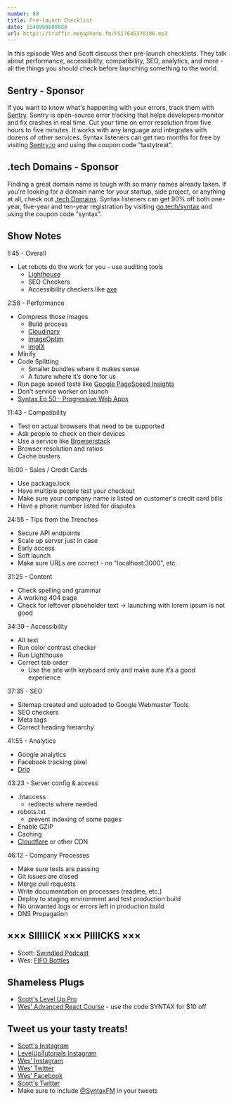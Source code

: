 ```yaml
---
number: 88
title: Pre-launch Checklist
date: 1540990800680
url: https://traffic.megaphone.fm/FSI7645370186.mp3
---
```


In this episode Wes and Scott discuss their pre-launch checklists. They talk about performance, accessibility, compatibility, SEO, analytics, and more - all the things you should check before launching something to the world.

## Sentry - Sponsor

If you want to know what's happening with your errors, track them with [Sentry](https://sentry.io/). Sentry is open-source error tracking that helps developers monitor and fix crashes in real time. Cut your time on error resolution from five hours to five minutes. It works with any language and integrates with dozens of other services. Syntax listeners can get two months for free by visiting [Sentry.io](https://sentry.io/) and using the coupon code "tastytreat".

## .tech Domains - Sponsor

Finding a great domain name is tough with so many names already taken. If you're looking for a domain name for your startup, side project, or anything at all, check out [.tech Domains](https://get.tech). Syntax listeners can get 90% off both one-year, five-year and ten-year registration by visiting [go.tech/syntax](https://go.tech/syntax) and using the coupon code "syntax".

## Show Notes

1:45 - Overall

* Let robots do the work for you - use auditing tools
  * [Lighthouse](https://github.com/GoogleChrome/lighthouse)
  * SEO Checkers
  * Accessibility checkers like [axe](https://www.deque.com/axe/)

2:58 - Performance

* Compress those images
  * Build process
  * [Cloudinary](https://cloudinary.com/)
  * [ImageOptim](https://imageoptim.com)
  * [imgIX](https://www.imgix.com/)
* Minify
* Code Splitting
  * Smaller bundles where it makes sense
  * A future where it’s done for us
* Run page speed tests like [Google PageSpeed Insights](https://developers.google.com/speed/pagespeed/insights/)
* Don’t service worker on launch
* [Syntax Ep 50 - Progressive Web Apps](https://syntax.fm/show/050/progressive-web-apps)

11:43 - Compatibility

* Test on actual browsers that need to be supported
* Ask people to check on their devices
* Use a service like [Browserstack](https://www.browserstack.com/)
* Browser resolution and ratios
* Cache busters

16:00 - Sales / Credit Cards

* Use package.lock
* Have multiple people test your checkout
* Make sure your company name is listed on customer's credit card bills
* Have a phone number listed for disputes

24:55 - Tips from the Trenches

* Secure API endpoints
* Scale up server just in case
* Early access
* Soft launch
* Make sure URLs are correct - no "localhost:3000", etc.

31:25 - Content

* Check spelling and grammar
* A working 404 page
* Check for leftover placeholder text → launching with lorem ipsum is not good

34:39 - Accessibility

* Alt text
* Run color contrast checker
* Run Lighthouse
* Correct tab order
  * Use the site with keyboard only and make sure it’s a good experience

37:35 - SEO

* Sitemap created and uploaded to Google Webmaster Tools
* SEO checkers
* Meta tags
* Correct heading hierarchy

41:55 - Analytics

* Google analytics
* Facebook tracking pixel
* [Drip](https://www.drip.com/)


43:23 - Server config & access

* .htaccess
  * redirects where needed
* robots.txt
  * prevent indexing of some pages
* Enable GZIP
* Caching
* [Cloudflare](https://www.cloudflare.com/) or other CDN

46:12 - Company Processes

* Make sure tests are passing
* Git issues are closed
* Merge pull requests
* Write documentation on processes (readme, etc.)
* Deploy to staging environment and test production build
* No unwanted logs or errors left in production build
* DNS Propagation

## ××× SIIIIICK ××× PIIIICKS ×××

* Scott: [Swindled Podcast](http://swindledpodcast.com/)
* Wes: [FIFO Bottles](https://amzn.to/2R6V2jX)

## Shameless Plugs

* [Scott's Level Up Pro](https://LevelUpTutorials.com/pro)
* [Wes' Advanced React Course](https://advancedreact.com/) - use the code SYNTAX for $10 off

## Tweet us your tasty treats!

* [Scott's Instagram](https://www.instagram.com/stolinski/)
* [LevelUpTutorials Instagram](https://www.instagram.com/LevelUpTutorials/)
* [Wes' Instagram](https://www.instagram.com/wesbos/)
* [Wes' Twitter](https://twitter.com/wesbos)
* [Wes' Facebook](https://www.facebook.com/wesbos.developer)
* [Scott's Twitter](https://twitter.com/stolinski)
* Make sure to include [@SyntaxFM](https://twitter.com/SyntaxFM) in your tweets
